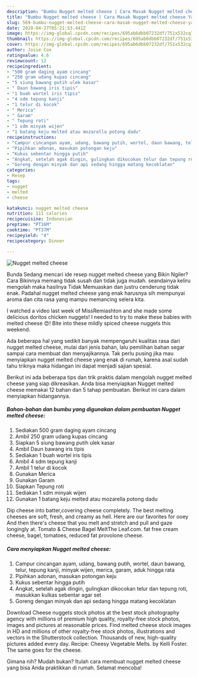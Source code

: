 ```yaml
---
description: "Bumbu Nugget melted cheese | Cara Masak Nugget melted cheese Yang Bisa Manjain Lidah"
title: "Bumbu Nugget melted cheese | Cara Masak Nugget melted cheese Yang Bisa Manjain Lidah"
slug: 569-bumbu-nugget-melted-cheese-cara-masak-nugget-melted-cheese-yang-bisa-manjain-lidah
date: 2020-04-27T05:21:53.441Z
image: https://img-global.cpcdn.com/recipes/695ab6dbb07232df/751x532cq70/nugget-melted-cheese-foto-resep-utama.jpg
thumbnail: https://img-global.cpcdn.com/recipes/695ab6dbb07232df/751x532cq70/nugget-melted-cheese-foto-resep-utama.jpg
cover: https://img-global.cpcdn.com/recipes/695ab6dbb07232df/751x532cq70/nugget-melted-cheese-foto-resep-utama.jpg
author: Josie Cox
ratingvalue: 4.6
reviewcount: 12
recipeingredient:
- "500 gram daging ayam cincang"
- "250 gram udang kupas cincang"
- "5 siung bawang putih ulek kasar"
- " Daun bawang iris tipis"
- "1 buah wortel iris tipis"
- "4 sdm tepung kanji"
- "1 telur di kocok"
- " Merica"
- " Garam"
- " Tepung roti"
- "1 sdm minyak wijen"
- "1 batang keju melted atau mozarella potong dadu"
recipeinstructions:
- "Campur cincangan ayam, udang, bawang putih, wortel, daun bawang, telur, tepung kanji, minyak wijen, merica, garam, aduk hingga rata"
- "Pipihkan adonan, masukan potongan keju"
- "Kukus sebentar hingga putih"
- "Angkat, setelah agak dingin, gulingkan dikocokan telur dan tepung roti, masukkan kulkas sebentar agar set"
- "Goreng dengan minyak dan api sedang hingga matang kecoklatan"
categories:
- Resep
tags:
- nugget
- melted
- cheese

katakunci: nugget melted cheese 
nutrition: 111 calories
recipecuisine: Indonesian
preptime: "PT16M"
cooktime: "PT37M"
recipeyield: "4"
recipecategory: Dinner

---
```



![Nugget melted cheese](https://img-global.cpcdn.com/recipes/695ab6dbb07232df/751x532cq70/nugget-melted-cheese-foto-resep-utama.jpg)

Bunda Sedang mencari ide resep nugget melted cheese yang Bikin Ngiler? Cara Bikinnya memang tidak susah dan tidak juga mudah. seandainya keliru mengolah maka hasilnya Tidak Memuaskan dan justru cenderung tidak enak. Padahal nugget melted cheese yang enak harusnya sih mempunyai aroma dan cita rasa yang mampu memancing selera kita.

I watched a video last week of MissRemiashton and she made some delicious doritos chicken nuggets! I needed to try to make these babies with melted cheese 😍! Bite into these mildly spiced cheese nuggets this weekend.

Ada beberapa hal yang sedikit banyak mempengaruhi kualitas rasa dari nugget melted cheese, mulai dari jenis bahan, lalu pemilihan bahan segar sampai cara membuat dan menyajikannya. Tak perlu pusing jika mau menyiapkan nugget melted cheese yang enak di rumah, karena asal sudah tahu triknya maka hidangan ini dapat menjadi sajian spesial.


Berikut ini ada beberapa tips dan trik praktis dalam mengolah nugget melted cheese yang siap dikreasikan. Anda bisa menyiapkan Nugget melted cheese memakai 12 bahan dan 5 tahap pembuatan. Berikut ini cara dalam menyiapkan hidangannya.

<!--inarticleads1-->

##### Bahan-bahan dan bumbu yang digunakan dalam pembuatan Nugget melted cheese:

1. Sediakan 500 gram daging ayam cincang
1. Ambil 250 gram udang kupas cincang
1. Siapkan 5 siung bawang putih ulek kasar
1. Ambil  Daun bawang iris tipis
1. Sediakan 1 buah wortel iris tipis
1. Ambil 4 sdm tepung kanji
1. Ambil 1 telur di kocok
1. Gunakan  Merica
1. Gunakan  Garam
1. Siapkan  Tepung roti
1. Sediakan 1 sdm minyak wijen
1. Gunakan 1 batang keju melted atau mozarella potong dadu


Dip cheese into batter,covering cheese completely. The best melting cheeses are soft, fresh, and creamy as hell. Here are our favorites for ooey And then there&#39;s cheese that you melt and stretch and pull and gaze longingly at. Tomato &amp; Cheese Bagel MeltThe Leaf.com. fat free cream cheese, bagel, tomatoes, reduced fat provolone cheese. 

<!--inarticleads2-->

##### Cara menyiapkan Nugget melted cheese:

1. Campur cincangan ayam, udang, bawang putih, wortel, daun bawang, telur, tepung kanji, minyak wijen, merica, garam, aduk hingga rata
1. Pipihkan adonan, masukan potongan keju
1. Kukus sebentar hingga putih
1. Angkat, setelah agak dingin, gulingkan dikocokan telur dan tepung roti, masukkan kulkas sebentar agar set
1. Goreng dengan minyak dan api sedang hingga matang kecoklatan


Download Cheese nuggets stock photos at the best stock photography agency with millions of premium high quality, royalty-free stock photos, images and pictures at reasonable prices. Find melted cheese stock images in HD and millions of other royalty-free stock photos, illustrations and vectors in the Shutterstock collection. Thousands of new, high-quality pictures added every day. Recipe: Cheesy Vegetable Melts. by Kelli Foster. The same goes for the cheese. 

Gimana nih? Mudah bukan? Itulah cara membuat nugget melted cheese yang bisa Anda praktikkan di rumah. Selamat mencoba!
